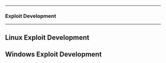 

*****
###  Exploit Development 
*****

## Linux Exploit Development


## Windows Exploit Development

